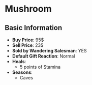 # Mushroom

## Basic Information

- **Buy Price**: 95$
- **Sell Price**: 23$
- **Sold by Wandering Salesman**: YES
- **Default Gift Reaction**: Normal
- **Heals**:
  - 5 points of Stamina
- **Seasons**:
  - Caves